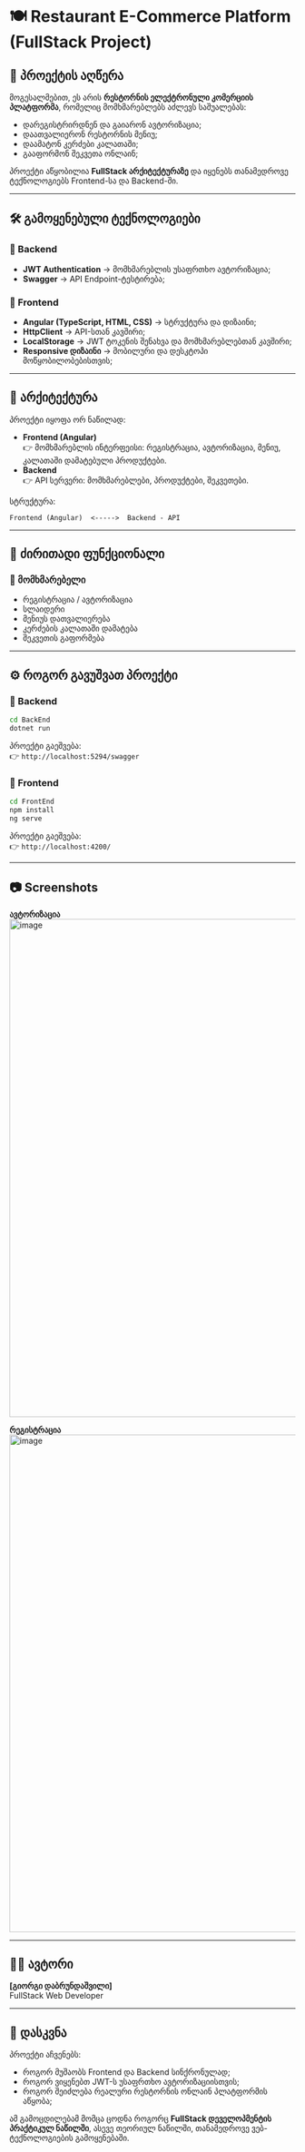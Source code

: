 # 🍽️ Restaurant E-Commerce Platform (FullStack Project)

## 📌 პროექტის აღწერა
მოგესალმებით, ეს არის **რესტორნის ელექტრონული კომერციის პლატფორმა**, რომელიც მომხმარებლებს აძლევს საშუალებას:
- დარეგისტრირდნენ და გაიარონ ავტორიზაცია;
- დაათვალიერონ რესტორნის მენიუ;
- დაამატონ კერძები კალათაში;
- გააფორმონ შეკვეთა ონლაინ;


პროექტი აწყობილია **FullStack არქიტექტურაზე** და იყენებს თანამედროვე ტექნოლოგიებს Frontend-სა და Backend-ში.

---

## 🛠 გამოყენებული ტექნოლოგიები

### 🔹 Backend
- **JWT Authentication** → მომხმარებლის უსაფრთხო ავტორიზაცია;
- **Swagger** → API Endpoint-ტესტირება;

### 🔹 Frontend
- **Angular (TypeScript, HTML, CSS)** → სტრუქტურა და დიზაინი;
- **HttpClient** → API-სთან კავშირი;
- **LocalStorage** → JWT ტოკენის შენახვა და მომხმარებლებთან კავშირი;
- **Responsive დიზაინი** → მობილური და დესკტოპი მოწყობილობებისთვის; 

---

## 🔗 არქიტექტურა
პროექტი იყოფა ორ ნაწილად:

- **Frontend (Angular)**  
  👉 მომხმარებლის ინტერფეისი: რეგისტრაცია, ავტორიზაცია, მენიუ, კალათაში დამატებული პროდუქტები.
- **Backend**  
  👉 API სერვერი:  მომხმარებლები, პროდუქტები, შეკვეთები.  

სტრუქტურა:  
```
Frontend (Angular)  <----->  Backend - API
```

---

## 🚀 ძირითადი ფუნქციონალი

### 👤 მომხმარებელი
- რეგისტრაცია / ავტორიზაცია
- სლაიდერი
- მენიუს დათვალიერება
- კერძების კალათაში დამატება
- შეკვეთის გაფორმება

---

## ⚙️ როგორ გავუშვათ პროექტი

### 🔹 Backend
```bash
cd BackEnd
dotnet run
```
პროექტი გაეშვება:  
👉 `http://localhost:5294/swagger`

### 🔹 Frontend
```bash
cd FrontEnd
npm install
ng serve 
```
პროექტი გაეშვება:  
👉 `http://localhost:4200/`

---

## 📷 Screenshots
**ავტორიზაცია**
<img width="1890" height="878" alt="image" src="https://github.com/user-attachments/assets/86822e42-c735-4987-91a4-ce15f40cfcb2" />

**რეგისტრაცია**
<img width="1895" height="877" alt="image" src="https://github.com/user-attachments/assets/b9a39697-af80-402b-8df6-d5922af182a1" />

---

## 🧑‍💻 ავტორი
**[გიორგი დაბრუნდაშვილი]**  
FullStack Web Developer 

---

## 🎯 დასკვნა
პროექტი აჩვენებს:
- როგორ მუშაობს Frontend და Backend სინქრონულად;
- როგორ ვიყენებთ JWT-ს უსაფრთხო ავტორიზაციისთვის;
- როგორ შეიძლება რეალური რესტორნის ონლაინ პლატფორმის აწყობა;

ამ გამოცდილებამ მომცა ცოდნა როგორც **FullStack დეველოპმენტის პრაქტიკულ ნაწილში**, ასევე თეორიულ ნაწილში, თანამედროვე ვებ-ტექნოლოგიების გამოყენებაში.
